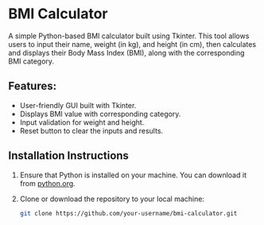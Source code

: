 # BMI Calculator

A simple Python-based BMI calculator built using Tkinter. This tool allows users to input their name, weight (in kg), and height (in cm), then calculates and displays their Body Mass Index (BMI), along with the corresponding BMI category.

## Features:
- User-friendly GUI built with Tkinter.
- Displays BMI value with corresponding category.
- Input validation for weight and height.
- Reset button to clear the inputs and results.

## Installation Instructions

1. Ensure that Python is installed on your machine. You can download it from [python.org](https://www.python.org/downloads/).

2. Clone or download the repository to your local machine:

   ```bash
   git clone https://github.com/your-username/bmi-calculator.git
